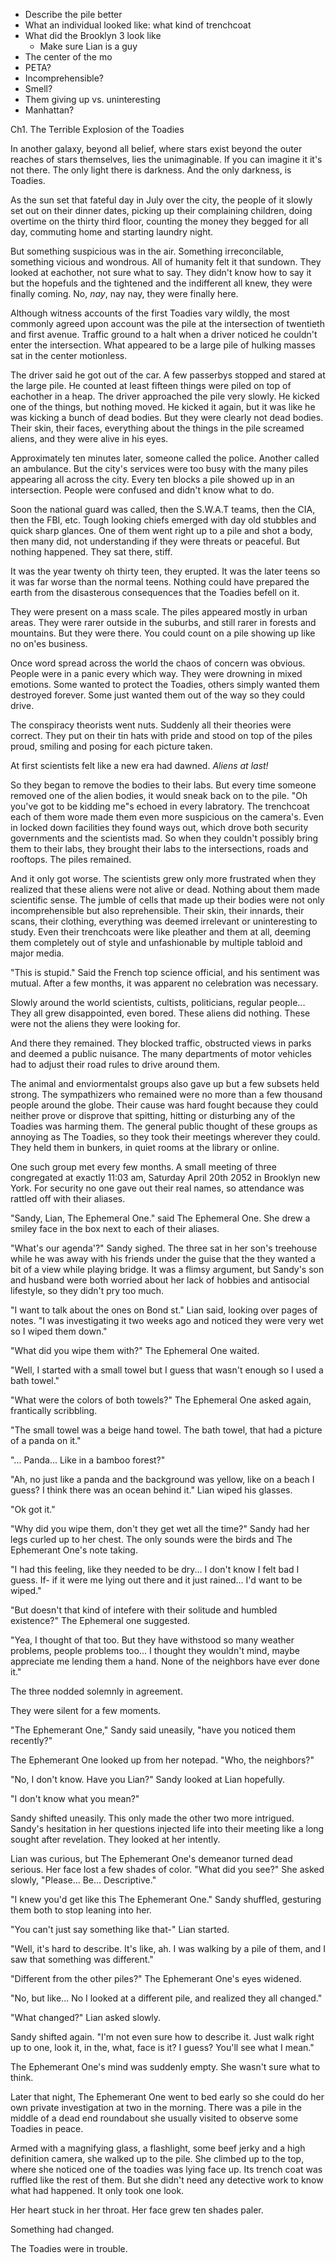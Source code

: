 - Describe the pile better
- What an individual looked like: what kind of trenchcoat
- What did the Brooklyn 3 look like
  - Make sure Lian is a guy
- The center of the mo
- PETA?
- Incomprehensible?
- Smell?
- Them giving up vs. uninteresting
- Manhattan?










Ch1. The Terrible Explosion of the Toadies

In another galaxy, beyond all belief, where stars exist beyond the outer reaches of stars themselves, lies the unimaginable. If you can imagine it it's not there. The only light there is darkness. And the only darkness, is Toadies.

As the sun set that fateful day in July over the city, the people of it slowly set out on their dinner dates, picking up their complaining children, doing overtime on the thirty third floor, counting the money they begged for all day, commuting home and starting laundry night.

But something suspicious was in the air. Something irreconcilable, something vicious and wondrous. All of humanity felt it that sundown. They looked at eachother, not sure what to say. They didn't know how to say it but the hopefuls and the tightened and the indifferent all knew, they were finally coming. No, _nay_, nay nay, they were finally here.

Although witness accounts of the first Toadies vary wildly, the most commonly agreed upon account was the pile at the intersection of twentieth and first avenue. Traffic ground to a halt when a driver noticed he couldn't enter the intersection. What appeared to be a large pile of hulking masses sat in the center motionless.

The driver said he got out of the car. A few passerbys stopped and stared at the large pile. He counted at least fifteen things were piled on top of eachother in a heap. The driver approached the pile very slowly. He kicked one of the things, but nothing moved. He kicked it again, but it was like he was kicking a bunch of dead bodies. But they were clearly not dead bodies. Their skin, their faces, everything about the things in the pile screamed aliens, and they were alive in his eyes.

Approximately ten minutes later, someone called the police. Another called an ambulance. But the city's services were too busy with the many piles appearing all across the city. Every ten blocks a pile showed up in an intersection. People were confused and didn't know what to do.

Soon the national guard was called, then the S.W.A.T teams, then the CIA, then the FBI, etc. Tough looking chiefs emerged with day old stubbles and quick sharp glances. One of them went right up to a pile and shot a body, then many did, not understanding if they were threats or peaceful. But nothing happened. They sat there, stiff.

It was the year twenty oh thirty teen, they erupted. It was the later teens so it was far worse than the normal teens. Nothing could have prepared the earth from the disasterous consequences that the Toadies befell on it.

They were present on a mass scale. The piles appeared mostly in urban areas. They were rarer outside in the suburbs, and still rarer in forests and mountains. But they were there. You could count on a pile showing up like no on'es business.

Once word spread across the world the chaos of concern was obvious. People were in a panic every which way. They were drowning in mixed emotions. Some wanted to protect the Toadies, others simply wanted them destroyed forever. Some just wanted them out of the way so they could drive.

The conspiracy theorists went nuts. Suddenly all their theories were correct. They put on their tin hats with pride and stood on top of the piles proud, smiling and posing for each picture taken.

At first scientists felt like a new era had dawned. _Aliens at last!_

So they began to remove the bodies to their labs. But every time someone removed one of the alien bodies, it would sneak back on to the pile. "Oh you've got to be kidding me"s echoed in every labratory. The trenchcoat each of them wore made them even more suspicious on the camera's. Even in locked down facilities they found ways out, which drove both security governments and the scientists mad. So when they couldn't possibly bring them to their labs, they brought their labs to the intersections, roads and rooftops. The piles remained.

And it only got worse. The scientists grew only more frustrated when they realized that these aliens were not alive or dead. Nothing about them made scientific sense. The jumble of cells that made up their bodies were not only incomprehensible but also reprehensible. Their skin, their innards, their scans, their clothing, everything was deemed irrelevant or uninteresting to study. Even their trenchcoats were like pleather and them at all, deeming them completely out of style and unfashionable by multiple tabloid and major media.

"This is stupid." Said the French top science official, and his sentiment was mutual. After a few months, it was apparent no celebration was necessary. 

Slowly around the world scientists, cultists, politicians, regular people... They all grew disappointed, even bored. These aliens did nothing. These were not the aliens they were looking for.

And there they remained. They blocked traffic, obstructed views in parks and deemed a public nuisance. The many departments of motor vehicles had to adjust their road rules to drive around them. 

The animal and enviormentalst groups also gave up but a few subsets held strong. The sympathizers who remained were no more than a few thousand people around the globe. Their cause was hard fought because they could neither prove or disprove that spitting, hitting or disturbing any of the Toadies was harming them. The general public thought of these groups as annoying as The Toadies, so they took their meetings wherever they could. They held them in bunkers, in quiet rooms at the library or online.

One such group met every few months. A small meeting of three congregated at exactly 11:03 am, Saturday April 20th 2052 in Brooklyn new York. For security no one gave out their real names, so attendance was rattled off with their aliases.

"Sandy,
Lian,
The Ephemeral One." said The Ephemeral One. She drew a smiley face in the box next to each of their aliases.

"What's our agenda'?" Sandy sighed. The three sat in her son's treehouse while he was away with his friends under the guise that the they wanted a bit of a view while playing bridge. It was a flimsy argument, but Sandy's son and husband were both worried about her lack of hobbies and antisocial lifestyle, so they didn't pry too much.

"I want to talk about the ones on Bond st." Lian said, looking over pages of notes. "I was investigating it two weeks ago and noticed they were very wet so I wiped them down."

"What did you wipe them with?" The Ephemeral One waited. 

"Well, I started with a small towel but I guess that wasn't enough so I used a bath towel."

"What were the colors of both towels?" The Ephemeral One asked again, frantically scribbling.

"The small towel was a beige hand towel. The bath towel, that had a picture of a panda on it."

"... Panda... Like in a bamboo forest?"

"Ah, no just like a panda and the background was yellow, like on a beach I guess? I think there was an ocean behind it." Lian wiped his glasses.

"Ok got it."

"Why did you wipe them, don't they get wet all the time?" Sandy had her legs curled up to her chest. The only sounds were the birds and The Ephemerant One's note taking.

"I had this feeling, like they needed to be dry... I don't know I felt bad I guess. If- if it were me lying out there and it just rained... I'd want to be wiped."

"But doesn't that kind of intefere with their solitude and humbled existence?" The Ephemeral one suggested.

"Yea, I thought of that too. But they have withstood so many weather problems, people problems too... I thought they wouldn't mind, maybe appreciate me lending them a hand. None of the neighbors have ever done it."

The three nodded solemnly in agreement.

They were silent for a few moments.

"The Ephemerant One," Sandy said uneasily, "have you noticed them recently?"

The Ephemerant One looked up from her notepad. "Who, the neighbors?"

"No, I don't know. Have you Lian?" Sandy looked at Lian hopefully.

"I don't know what you mean?"

Sandy shifted uneasily. This only made the other two more intrigued. Sandy's hesitation in her questions injected life into their meeting like a long sought after revelation. They looked at her intently.

Lian was curious, but The Ephemerant One's demeanor turned dead serious. Her face lost a few shades of color. "What did you see?" She asked slowly, "Please... Be... Descriptive."

"I knew you'd get like this The Ephemerant One." Sandy shuffled, gesturing them both to stop leaning into her.

"You can't just say something like that-" Lian started.

"Well, it's hard to describe. It's like, ah. I was walking by a pile of them, and I saw that something was different."

"Different from the other piles?" The Ephemerant One's eyes widened.

"No, but like... No I looked at a different pile, and realized they all changed."

"What changed?" Lian asked slowly.

Sandy shifted again. "I'm not even sure how to describe it. Just walk right up to one, look it, in the, what, face is it? I guess? You'll see what I mean."

The Ephemerant One's mind was suddenly empty. She wasn't sure what to think.

Later that night, The Ephemerant One went to bed early so she could do her own private investigation at two in the morning. There was a pile in the middle of a dead end roundabout she usually visited to observe some Toadies in peace.

Armed with a magnifying glass, a flashlight, some beef jerky and a high definition camera, she walked up to the pile. She climbed up to the top, where she noticed one of the toadies was lying face up. Its trench coat was ruffled like the rest of them. But she didn't need any detective work to know what had happened. It only took one look.

Her heart stuck in her throat. Her face grew ten shades paler.

Something had changed.

The Toadies were in trouble. 

